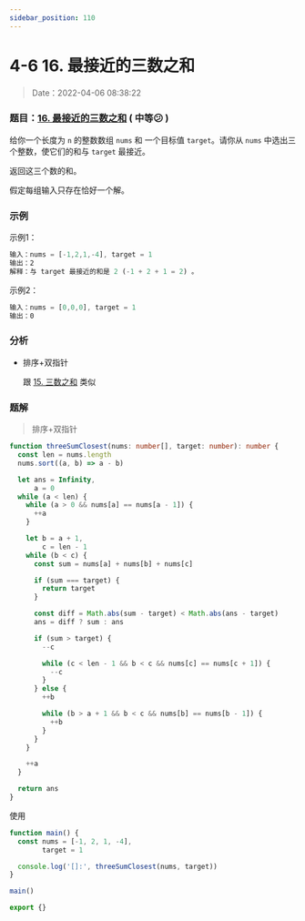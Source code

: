 ```yaml
---
sidebar_position: 110
---
```


# 4-6 16. 最接近的三数之和

> Date：2022-04-06 08:38:22

### 题目：[16. 最接近的三数之和](https://leetcode-cn.com/problems/3sum-closest/) ( 中等:confused: )

给你一个长度为 `n` 的整数数组 `nums` 和 一个目标值 `target`。请你从 `nums` 中选出三个整数，使它们的和与 `target` 最接近。

返回这三个数的和。

假定每组输入只存在恰好一个解。

### 示例

示例1：

```ts
输入：nums = [-1,2,1,-4], target = 1
输出：2
解释：与 target 最接近的和是 2 (-1 + 2 + 1 = 2) 。
```

示例2：

```ts
输入：nums = [0,0,0], target = 1
输出：0
```

### 分析

- 排序+双指针

  跟 [15. 三数之和](https://leetcode-cn.com/problems/3sum/) 类似

### 题解

> 排序+双指针

```ts
function threeSumClosest(nums: number[], target: number): number {
  const len = nums.length
  nums.sort((a, b) => a - b)

  let ans = Infinity,
      a = 0
  while (a < len) {
    while (a > 0 && nums[a] == nums[a - 1]) {
      ++a
    }

    let b = a + 1,
        c = len - 1
    while (b < c) {
      const sum = nums[a] + nums[b] + nums[c]

      if (sum === target) {
        return target
      }

      const diff = Math.abs(sum - target) < Math.abs(ans - target)
      ans = diff ? sum : ans

      if (sum > target) {
        --c

        while (c < len - 1 && b < c && nums[c] == nums[c + 1]) {
          --c
        }
      } else {
        ++b

        while (b > a + 1 && b < c && nums[b] == nums[b - 1]) {
          ++b
        }
      }
    }

    ++a
  }

  return ans
}
```

使用

```ts
function main() {
  const nums = [-1, 2, 1, -4],
        target = 1

  console.log('[]:', threeSumClosest(nums, target))
}

main()

export {}
```

